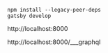 ```shell
npm install --legacy-peer-deps
gatsby develop
```

http://localhost:8000

http://localhost:8000/___graphql

